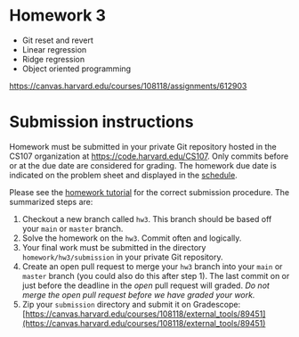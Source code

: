# Homework 3

* Git reset and revert
* Linear regression
* Ridge regression
* Object oriented programming

<https://canvas.harvard.edu/courses/108118/assignments/612903>

# Submission instructions

Homework must be submitted in your private Git repository hosted in the CS107
organization at <https://code.harvard.edu/CS107>. Only commits before or at the
due date are considered for grading. The homework due date is indicated on the
problem sheet and displayed in the
[schedule](https://harvard-iacs.github.io/2022-CS107/pages/schedule_static.html).

Please see the [homework
tutorial](https://harvard-iacs.github.io/2022-CS107/pages/tutorials.html#tutorial-hw)
for the correct submission procedure.  The summarized steps are:

1. Checkout a new branch called `hw3`.  This branch should be based off your
   `main` or `master` branch.
2. Solve the homework on the `hw3`.  Commit often and logically.
3. Your final work must be submitted in the directory
   `homework/hw3/submission` in your private Git repository.
4. Create an open pull request to merge your `hw3` branch into your `main` or
   `master` branch (you could also do this after step 1).  The last commit on or
   just before the deadline in the *open* pull request will graded.  *Do not
   merge the open pull request before we have graded your work.*
5. Zip your `submission` directory and submit it on Gradescope:
   [https://canvas.harvard.edu/courses/108118/external_tools/89451](https://canvas.harvard.edu/courses/108118/external_tools/89451)
